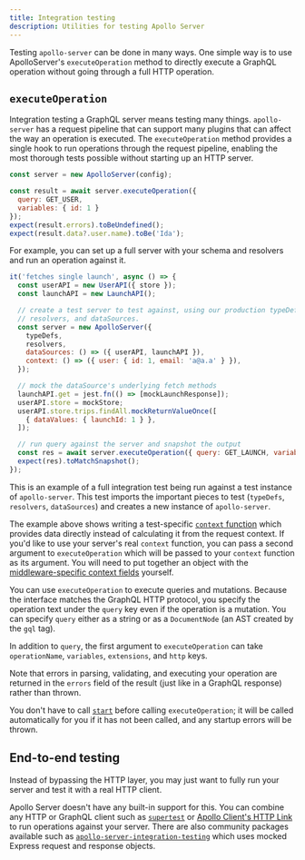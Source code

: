 ```yaml
---
title: Integration testing
description: Utilities for testing Apollo Server
---
```


Testing `apollo-server` can be done in many ways. One simple way is to use ApolloServer's `executeOperation` method to directly execute a GraphQL operation without going through a full HTTP operation.

## `executeOperation`

Integration testing a GraphQL server means testing many things. `apollo-server` has a request pipeline that can support many plugins that can affect the way an operation is executed. The `executeOperation` method provides a single hook to run operations through the request pipeline, enabling the most thorough tests possible without starting up an HTTP server.

```javascript
const server = new ApolloServer(config);

const result = await server.executeOperation({
  query: GET_USER,
  variables: { id: 1 }
});
expect(result.errors).toBeUndefined();
expect(result.data?.user.name).toBe('Ida');
```

For example, you can set up a full server with your schema and resolvers and run an operation against it.

```javascript
it('fetches single launch', async () => {
  const userAPI = new UserAPI({ store });
  const launchAPI = new LaunchAPI();

  // create a test server to test against, using our production typeDefs,
  // resolvers, and dataSources.
  const server = new ApolloServer({
    typeDefs,
    resolvers,
    dataSources: () => ({ userAPI, launchAPI }),
    context: () => ({ user: { id: 1, email: 'a@a.a' } }),
  });

  // mock the dataSource's underlying fetch methods
  launchAPI.get = jest.fn(() => [mockLaunchResponse]);
  userAPI.store = mockStore;
  userAPI.store.trips.findAll.mockReturnValueOnce([
    { dataValues: { launchId: 1 } },
  ]);

  // run query against the server and snapshot the output
  const res = await server.executeOperation({ query: GET_LAUNCH, variables: { id: 1 } });
  expect(res).toMatchSnapshot();
});
```

This is an example of a full integration test being run against a test instance of `apollo-server`. This test imports the important pieces to test (`typeDefs`, `resolvers`, `dataSources`) and creates a new instance of `apollo-server`.

The example above shows writing a test-specific [`context` function](../data/resolvers/#the-context-argument) which provides data directly instead of calculating it from the request context. If you'd like to use your server's real `context` function, you can pass a second argument to `executeOperation` which will be passed to your `context` function as its argument. You will need to put together an object with the [middleware-specific context fields](../api/apollo-server/#middleware-specific-context-fields) yourself.

You can use `executeOperation` to execute queries and mutations. Because the interface matches the GraphQL HTTP protocol, you specify the operation text under the `query` key even if the operation is a mutation. You can specify `query` either as a string or as a `DocumentNode` (an AST created by the `gql` tag).

In addition to `query`, the first argument to `executeOperation` can take `operationName`, `variables`, `extensions`, and `http` keys.

Note that errors in parsing, validating, and executing your operation are returned in the `errors` field of the result (just like in a GraphQL response) rather than thrown.

You don't have to call [`start`](../../api/apollo-server/#start) before calling `executeOperation`; it will be called automatically for you if it has not been called, and any startup errors will be thrown.


## End-to-end testing

Instead of bypassing the HTTP layer, you may just want to fully run your server and test it with a real HTTP client.

Apollo Server doesn't have any built-in support for this. You can combine any HTTP or GraphQL client such as [`supertest`](https://www.npmjs.com/package/supertest) or [Apollo Client's HTTP Link](https://www.apollographql.com/docs/react/api/link/apollo-link-http/) to run operations against your server. There are also community packages available such as [`apollo-server-integration-testing`](https://www.npmjs.com/package/apollo-server-integration-testing) which uses mocked Express request and response objects.
